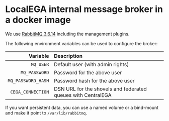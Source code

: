 # LocalEGA internal message broker in a docker image

We use [RabbitMQ 3.6.14](https://hub.docker.com/_/rabbitmq) including the management plugins.

The following environment variables can be used to configure the broker:

| Variable | Description |
|---------:|:------------|
| `MQ_USER` | Default user (with admin rights) |
| `MQ_PASSWORD` | Password for the above user |
| `MQ_PASSWORD_HASH` | Password hash for the above user |
| `CEGA_CONNECTION` | DSN URL for the shovels and federated queues with CentralEGA |

If you want persistent data, you can use a named volume or a bind-mount and make it point to `/var/lib/rabbitmq`.
